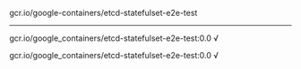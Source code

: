 gcr.io/google-containers/etcd-statefulset-e2e-test 

----
gcr.io/google_containers/etcd-statefulset-e2e-test:0.0 √

gcr.io/google_containers/etcd-statefulset-e2e-test:0.0 √


